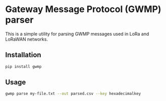 # Gateway Message Protocol (GWMP) parser


This is a simple utility for parsing GWMP messages used in LoRa and LoRaWAN networks.

## Installation

```bash
pip install gwmp
```

## Usage

```bash
gwmp parse my-file.txt --out parsed.csv --key hexadecimalkey
```